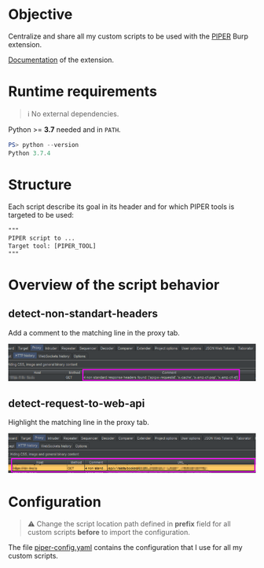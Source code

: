 # Objective

Centralize and share all my custom scripts to be used with the [PIPER](https://portswigger.net/bappstore/e4e0f6c4f0274754917dcb5f4937bb9e) Burp extension.

[Documentation](https://blog.silentsignal.eu/2020/03/27/unix-style-approach-to-web-application-testing/) of the extension.

# Runtime requirements

> :information_source: No external dependencies.

Python >= **3.7** needed and in `PATH`.

```powershell
PS> python --version
Python 3.7.4
```

# Structure

Each script describe its goal in its header and for which PIPER tools is targeted to be used:

```text
"""
PIPER script to ...
Target tool: [PIPER_TOOL]
"""
```

# Overview of the script behavior

## detect-non-standart-headers

Add a comment to the matching line in the proxy tab.

![detect-non-standart-headers](images/detect-non-standart-headers.png)

## detect-request-to-web-api

Highlight the matching line in the proxy tab.

![detect-request-to-web-api](images/detect-request-to-web-api.png)

# Configuration

> :warning: Change the script location path defined in **prefix** field for all custom scripts **before** to import the configuration.

The file [piper-config.yaml](piper-config.yaml) contains the configuration that I use for all my custom scripts. 
